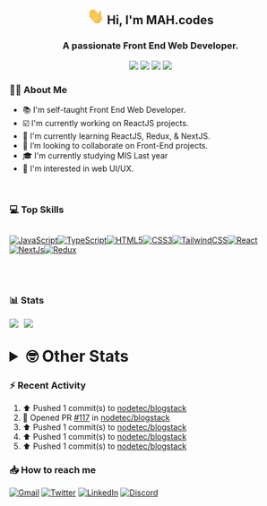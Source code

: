 <h2 align="center"><img src="./Hi.gif" width="30px" height="30px"> Hi, I'm MAH.codes</h2>

<h3 align="center">A passionate Front End Web Developer.</h3>

<div align="center">
  <a href="https://www.linux.org"><img src="https://img.shields.io/badge/OS-Linux-e06c75?style=for-the-badge&logoColor=7287fd&logo=linux&color=7287fd&labelColor=1E1E2E" /></a>
	<a href="https://archlinux.org"><img src="https://img.shields.io/badge/DISTRO-Arch-56b6c2?style=for-the-badge&logo=arch-linux&logoColor=7287fd&color=7287fd&labelColor=1E1E2E" /></a>
	<a href="https://dwm.suckless.org"><img src="https://img.shields.io/badge/WM-DWM-005577?style=for-the-badge&logo=dwm&color=7287fd&logoColor=7287fd&labelColor=1E1E2E" /></a>
	<a href="https://neovim.io"><img src="https://img.shields.io/badge/IDE-Neovim-98c379?style=for-the-badge&logo=neovim&color=7287fd&logoColor=7287fd&labelColor=1E1E2E" /></a>
</div>

### :man_technologist: About Me

- :books: I'm self-taught Front End Web Developer.
- :ballot_box_with_check: I'm currently working on ReactJS projects.
- :dart: I'm currently learning ReactJS, Redux, & NextJS.
- :eyes: I’m looking to collaborate on Front-End projects.
- :mortar_board: I'm currently studying MIS Last year
- :art: I'm interested in web UI/UX.

<br>

### :computer: Top Skills

<div style="display:flex;">

<a href="https://developer.mozilla.org/en-US/docs/Web/JavaScript" target="_blank" rel="noreferrer"><img
    src="https://raw.githubusercontent.com/danielcranney/readme-generator/main/public/icons/skills/javascript-colored.svg"
    width="36" height="36" alt="JavaScript" /></a><a href="https://www.typescriptlang.org/" target="_blank"
  rel="noreferrer"><img
    src="https://raw.githubusercontent.com/danielcranney/readme-generator/main/public/icons/skills/typescript-colored.svg"
    width="36" height="36" alt="TypeScript" /></a><a href="https://developer.mozilla.org/en-US/docs/Glossary/HTML5"
  target="_blank" rel="noreferrer"><img
    src="https://raw.githubusercontent.com/danielcranney/readme-generator/main/public/icons/skills/html5-colored.svg"
    width="36" height="36" alt="HTML5" /></a><a href="https://www.w3.org/TR/CSS/#css" target="_blank"
  rel="noreferrer"><img
    src="https://raw.githubusercontent.com/danielcranney/readme-generator/main/public/icons/skills/css3-colored.svg"
    width="36" height="36" alt="CSS3" /></a><a href="https://tailwindcss.com/" target="_blank" rel="noreferrer"><img
    src="https://raw.githubusercontent.com/danielcranney/readme-generator/main/public/icons/skills/tailwindcss-colored.svg"
    width="36" height="36" alt="TailwindCSS" /></a><a href="https://reactjs.org/" target="_blank" rel="noreferrer"><img
    src="https://raw.githubusercontent.com/danielcranney/readme-generator/main/public/icons/skills/react-colored.svg"
    width="36" height="36" alt="React" /></a><a href="https://nextjs.org/docs" target="_blank" rel="noreferrer"><img
    src="https://raw.githubusercontent.com/danielcranney/readme-generator/main/public/icons/skills/nextjs-colored.svg"
    width="36" height="36" alt="NextJs" /></a><a href="https://redux.js.org/" target="_blank" rel="noreferrer"><img
    src="https://raw.githubusercontent.com/danielcranney/readme-generator/main/public/icons/skills/redux-colored.svg"
    width="36" height="36" alt="Redux" /></a>

</div>

<br>
<br>

### :bar_chart: Stats

<img src="https://github-readme-stats.vercel.app/api?username=MAHcodes&show_icons=true&locale=en" width="49%" /><span style="display:inline-block;width:2%"></span><img src="https://github-readme-streak-stats.herokuapp.com/?user=MAHcodes&" width="49%" />

<br>

<details>
<summary style="font-size: 1.75rem; font-weight: bold;"><strong style="font-size: 1.75rem; font-weight: bold;"> 🤓 Other Stats </strong></summary>

<a href="https://www.github.com/mahcodes"><img src="https://komarev.com/ghpvc/?username=MAHcodes&style=for-the-badge" alt="MAHcodes github profile views" /></a>
<a href="https://wakatime.com/@44eeab2c-51f5-4574-a918-82e5b17d9c49"><img src="https://wakatime.com/badge/user/44eeab2c-51f5-4574-a918-82e5b17d9c49.svg?style=for-the-badge" alt="Total time coded since Jun 29 2022" /></a>

<!--START_SECTION:waka-->
![Lines of code](https://img.shields.io/badge/From%20Hello%20World%20I%27ve%20Written-925.4%20thousand%20lines%20of%20code-blue)

**🐱 My GitHub Data** 

> 📦 341.8 kB Used in GitHub's Storage 
 > 
> 🏆 465 Contributions in the Year 2023
 > 
> 💼 Opted to Hire
 > 
> 📜 31 Public Repositories 
 > 
> 🔑 8 Private Repositories 
 > 
**I'm a Night 🦉** 

```text
🌞 Morning                221 commits         ████░░░░░░░░░░░░░░░░░░░░░   14.29 % 
🌆 Daytime                329 commits         █████░░░░░░░░░░░░░░░░░░░░   21.28 % 
🌃 Evening                599 commits         ██████████░░░░░░░░░░░░░░░   38.75 % 
🌙 Night                  397 commits         ██████░░░░░░░░░░░░░░░░░░░   25.68 % 
```
📅 **I'm Most Productive on Monday** 

```text
Monday                   259 commits         ████░░░░░░░░░░░░░░░░░░░░░   16.75 % 
Tuesday                  216 commits         ███░░░░░░░░░░░░░░░░░░░░░░   13.97 % 
Wednesday                184 commits         ███░░░░░░░░░░░░░░░░░░░░░░   11.90 % 
Thursday                 188 commits         ███░░░░░░░░░░░░░░░░░░░░░░   12.16 % 
Friday                   223 commits         ████░░░░░░░░░░░░░░░░░░░░░   14.42 % 
Saturday                 235 commits         ████░░░░░░░░░░░░░░░░░░░░░   15.20 % 
Sunday                   241 commits         ████░░░░░░░░░░░░░░░░░░░░░   15.59 % 
```


📊 **This Week I Spent My Time On** 

```text
🕑︎ Time Zone: Asia/Beirut

💬 Programming Languages: 
TypeScript               9 hrs 50 mins       ███████████████████░░░░░░   76.71 % 
Lua                      42 mins             █░░░░░░░░░░░░░░░░░░░░░░░░   05.57 % 
CSS                      39 mins             █░░░░░░░░░░░░░░░░░░░░░░░░   05.13 % 
Go                       39 mins             █░░░░░░░░░░░░░░░░░░░░░░░░   05.12 % 
Markdown                 23 mins             █░░░░░░░░░░░░░░░░░░░░░░░░   03.06 % 

🔥 Editors: 
Neovim                   12 hrs 50 mins      █████████████████████████   100.00 % 

🐱‍💻 Projects: 
blogstack                10 hrs 16 mins      ████████████████████░░░░░   80.07 % 
dotfiles                 47 mins             ██░░░░░░░░░░░░░░░░░░░░░░░   06.11 % 
Unknown Project          42 mins             █░░░░░░░░░░░░░░░░░░░░░░░░   05.46 % 
lichess                  30 mins             █░░░░░░░░░░░░░░░░░░░░░░░░   03.92 % 
vimwiki                  23 mins             █░░░░░░░░░░░░░░░░░░░░░░░░   03.06 % 

💻 Operating System: 
Linux                    12 hrs 50 mins      █████████████████████████   100.00 % 
```

**I Mostly Code in JavaScript** 

```text
JavaScript               14 repos            ████████████░░░░░░░░░░░░░   46.67 % 
HTML                     3 repos             ██░░░░░░░░░░░░░░░░░░░░░░░   10.00 % 
TypeScript               3 repos             ██░░░░░░░░░░░░░░░░░░░░░░░   10.00 % 
CSS                      2 repos             ██░░░░░░░░░░░░░░░░░░░░░░░   06.67 % 
PHP                      2 repos             ██░░░░░░░░░░░░░░░░░░░░░░░   06.67 % 
```




 Last Updated on 24/02/2023 18:38:54 UTC
<!--END_SECTION:waka-->

</details>

### :zap: Recent Activity

<!--RECENT_ACTIVITY:start-->
1. ⬆️ Pushed 1 commit(s) to [nodetec/blogstack](https://github.com/nodetec/blogstack)<br>
2. 💪 Opened PR [#117](https://github.com/nodetec/blogstack/pull/117) in [nodetec/blogstack](https://github.com/nodetec/blogstack)<br>
3. ⬆️ Pushed 1 commit(s) to [nodetec/blogstack](https://github.com/nodetec/blogstack)<br>
4. ⬆️ Pushed 1 commit(s) to [nodetec/blogstack](https://github.com/nodetec/blogstack)<br>
5. ⬆️ Pushed 1 commit(s) to [nodetec/blogstack](https://github.com/nodetec/blogstack)<br>
<!--RECENT_ACTIVITY:end-->

### :inbox_tray: How to reach me

[![Gmail](https://img.shields.io/badge/Gmail-D14836?style=for-the-badge&logo=gmail&logoColor=white)](mailto:mahdotcodes@gmail.com)
[![Twitter](https://img.shields.io/badge/Twitter-1DA1F2?style=for-the-badge&logo=twitter&logoColor=white)](https://twitter.com/MAHcodes)
[![LinkedIn](https://img.shields.io/badge/LinkedIn-0077B5?style=for-the-badge&logo=linkedin&logoColor=white)](https://www.linkedin.com/in/mah-codes-66b0671b7/)
[![Discord](https://img.shields.io/badge/Discord-7289DA?style=for-the-badge&logo=discord&logoColor=white)](https://discord.com/users/404595695195258880)
